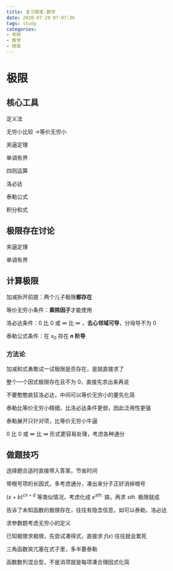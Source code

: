 ```yaml
---
title: 复习随笔-数学
date: 2020-07-29 07:07:36
tags: study
categories: 
- 考研
- 数学
- 随笔
---
```


# 极限

## 核心工具

定义法

无穷小比较 ->等价无穷小

夹逼定理

单调有界

四则运算

洛必达

泰勒公式

积分和式

## 极限存在讨论

夹逼定理

单调有界

## 计算极限

加减拆开前提：两个儿子极限**都存在**

等价无穷小条件：**乘除因子**才能使用

洛必达条件：0 比 0 或 $\infty$  比 $\infty$ ，**去心邻域可导**，分母导不为 0 

泰勒公式条件：在 $x_0$ 存在 **$n$ 阶导**

### 方法论

加减和式勇敢试一试极限是否存在，是就直接求了

整个一个因式极限存在且不为 0，直接先求出来再说

不要憨憨疯狂洛必达，中间可以等价无穷小的要先化简

泰勒比等价无穷小精细，比洛必达条件更弱，因此泛用性更强

泰勒展开只针对项，比等价无穷小牛逼

0 比 0 或 $\infty$  比 $\infty$ 形式更容易处理，考虑各种通分

## 做题技巧

选择题合适时直接带入答案，节省时间

带根号项的长因式，多考虑通分，凑出来分子正好消掉根号

$(x+b)^{cx+d}$  等类似情况，考虑化成 $e^{sth.}$ 搞，再求 $sth.$ 极限就成

告诉了未知函数的极限存在，往往有隐含信息，如可以泰勒，洛必达

求参数题考虑无穷小的定义

已知极限求极限，先尝试凑得式，直接求 $f(x)$ 往往就会累死

三角函数突兀塞在式子里，多半要泰勒

函数数列混合型，不是消项就是每项凑合理因式化简
